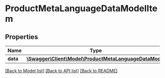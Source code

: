 # ProductMetaLanguageDataModelItem

## Properties
Name | Type | Description | Notes
------------ | ------------- | ------------- | -------------
**data** | [**\Swagger\Client\Model\ProductMetaLanguageDataModel**](ProductMetaLanguageDataModel.md) |  | [optional] 


[[Back to Model list]](../README.md#documentation-for-models) [[Back to API list]](../README.md#documentation-for-api-endpoints) [[Back to README]](../README.md)


